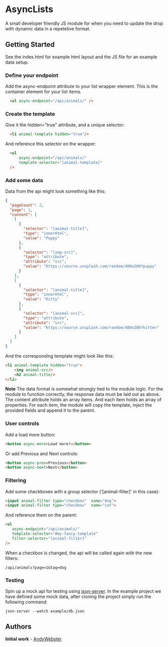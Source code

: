 

# AsyncLists
A small developer friendly JS module for when you need to update the drop with dynamic data in a repetetive format.

## Getting Started
See the index.html for example html layout and the JS file for an example data setup.

### Define your endpoint
Add the async-endpoint attribute to your list wrapper element. 
This is the container element for your list items.
```html
  <ul async-endpoint="/api/animals/" />
```

### Create the template
Give it the hidden="true" attribute, and a unique selector:
```html
  <li animal-template hidden="true"/>
```
And reference this selector on the wrapper:
```html
  <ul 
      async-endpoint="/api/animals/" 
      template-selector="[animal-template]" 
  />
```
### Add some data
Data from the api might look something like this:
```json
{
  "pageCount": 2,
  "page": 1,
  "content": [
    [
      {
        "selector": "[animal-title]",
        "type": "innerHtml",
        "value": "Puppy"
      },
      {
        "selector": "[img-src]",
        "type": "attribute",
        "attribute": "src",
        "value": "https://source.unsplash.com/random/400x200?puppy"
      }
    ],
    [
      {
        "selector": "[animal-title]",
        "type": "innerHtml",
        "value": "Kitty"
      },
      {
        "selector": "[animal-src]",
        "type": "attribute",
        "attribute": "src",
        "value": "https://source.unsplash.com/random/400x200?kitten"
      }
    ]
  ]
}
```
And the corresponding template might look like this:
```html
<li animal-template hidden="true">
    <img animal-src/>
    <h2 animal-title/>
</li>
```
**Note**
The data format is somewhat strongly tied to the module logic. For the module to function correctly, the response data must be laid out as above. 
The content attribute holds an array items. And each item holds an array of properties.
For each item, the module will copy the template, inject the provided fields and append it to the parent.

### User controls
Add a load more button:
```html
<button async-more>Load more!</button>
```
Or add Previous and Next controls:
```html
<button async-prev>Previous</button>
<button async-next>Next</button>
```
### Filtering
Add some checkboxes with a group selector ('[animal-filter]' in this case):
```html
<input animal-filter type="checkbox"  name="dog">
<input animal-filter type="checkbox"  name="cat">
```
And reference them on the parent:
```html
<ul 
   async-endpoint="/api/animals/" 
   template-selector="#my-fancy-template" 
   filter-selector="[animal-filter]"
/>
```
When a checkbox is changed, the api will be called again with the new filters:
```
/api/animals?page=1&tag=dog
```

### Testing
Spin up a mock api for testing using [json-server](https://github.com/typicode/json-server).
In the example project we have defined some mock data, after cloning the project simply run the following command:
```
json-server --watch example/db.json
```
 

## Authors

 **Initial work** - [AndyWebster](https://github.com/AndyWebster)



